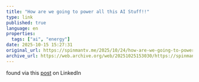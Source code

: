 ```yaml
--- 
title: "How are we going to power all this AI Stuff!!"
type: link
published: true
language: en
properties:
  tags: ["ai", "energy"]
date: 2025-10-15 15:27:31
original_url: https://spinmantv.me/2025/10/24/how-are-we-going-to-power-all-this-ai-stuff-2/
archive_url: https://web.archive.org/web/20251025153030/https://spinmantv.me/2025/10/24/how-are-we-going-to-power-all-this-ai-stuff-2/
---
```

found via this [post](https://www.linkedin.com/feed/update/urn:li:activity:7387515131284606976/) on LinkedIn
